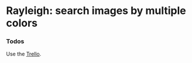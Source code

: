 # Rayleigh: search images by multiple colors

### Todos

Use the [Trello](https://trello.com/board/rayleigh/50d36a9e0f87f42952000276).
